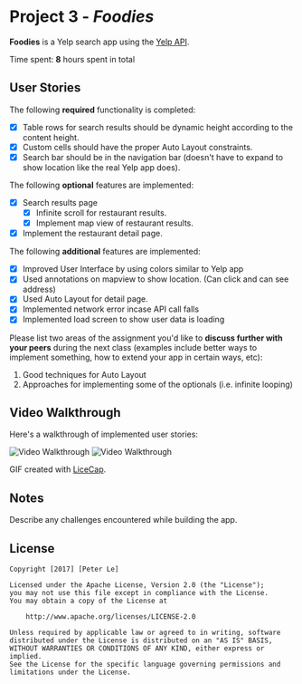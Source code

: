 # Project 3 - *Foodies*

**Foodies** is a Yelp search app using the [Yelp API](http://www.yelp.com/developers/documentation/v2/search_api).

Time spent: **8** hours spent in total

## User Stories

The following **required** functionality is completed:

- [x] Table rows for search results should be dynamic height according to the content height.
- [x] Custom cells should have the proper Auto Layout constraints.
- [x] Search bar should be in the navigation bar (doesn't have to expand to show location like the real Yelp app does).

The following **optional** features are implemented:

- [x] Search results page
   - [x] Infinite scroll for restaurant results.
   - [x] Implement map view of restaurant results.
- [x] Implement the restaurant detail page.

The following **additional** features are implemented:

- [x] Improved User Interface by using colors similar to Yelp app
- [x] Used annotations on mapview to show location. (Can click and can see address)
- [x] Used Auto Layout for detail page.
- [x] Implemented network error incase API call falls
- [x] Implemented load screen to show user data is loading

Please list two areas of the assignment you'd like to **discuss further with your peers** during the next class (examples include better ways to implement something, how to extend your app in certain ways, etc):

1. Good techniques for Auto Layout
2. Approaches for implementing some of the optionals (i.e. infinite looping)

## Video Walkthrough 

Here's a walkthrough of implemented user stories:

<img src='http://i.imgur.com/1OF2Wvr.gif' title='Video Walkthrough' width='' alt='Video Walkthrough' />

<img src='http://i.imgur.com/o16ulns.gif' title='Video Walkthrough' width='' alt='Video Walkthrough' />

GIF created with [LiceCap](http://www.cockos.com/licecap/).

## Notes

Describe any challenges encountered while building the app.

## License

    Copyright [2017] [Peter Le]

    Licensed under the Apache License, Version 2.0 (the "License");
    you may not use this file except in compliance with the License.
    You may obtain a copy of the License at

        http://www.apache.org/licenses/LICENSE-2.0

    Unless required by applicable law or agreed to in writing, software
    distributed under the License is distributed on an "AS IS" BASIS,
    WITHOUT WARRANTIES OR CONDITIONS OF ANY KIND, either express or implied.
    See the License for the specific language governing permissions and
    limitations under the License.
